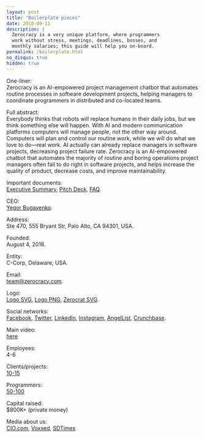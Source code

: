 ```yaml
---
layout: post
title: "Boilerplate pieces"
date: 2018-09-11
description: |
  Zerocracy is a very unique platform, where programmers
  work without stress, meetings, deadlines, bosses, and
  monthly salaries; this guide will help you on-board.
permalink: /boilerplate.html
no_disqus: true
hidden: true
---
```


One-liner:<br/>
Zerocracy is an AI-empowered project management chatbot that
automates routine processes in software development projects,
helping managers to coordinate programmers in distributed and co-located teams.

Full abstract:<br/>
Everybody thinks that robots will replace
humans in their daily jobs, but we think
something else will happen.
With AI and modern communication
platforms computers will manage people,
not the other way around.
Computers will plan and control our routine
work, while we will do what we love to
do—real work.
AI actually can already replace managers in software projects, decreasing project failure rate.
Zerocracy is an AI-empowered chatbot that automates the majority
of routine and boring operations project managers often fail to
do right in software projects, and helps increase
the quality of product, decrease costs, and improve maintainability.

Important documents:<br/>
[Executive Summary](http://papers.zold.io/executive-summary.pdf),
[Pitch Deck](http://papers.zold.io/zerocracy-deck.pdf),
[FAQ](http://www.zerocracy.com/faq.html).

CEO:<br/>
[Yegor Bugayenko](http://www.yegor256.com).

Address:<br/>
Ste 470, 555 Bryant Str, Palo Alto, CA 94301, USA.

Founded:<br/>
August 4, 2016.

Entity:<br/>
C-Corp, Delaware, USA.

Email:<br/>
[team@zerocracy.com](mailto:team@zerocracy.com).

Logo:<br/>
[Logo SVG](http://www.0crat.com/svg/logo.svg),
[Logo PNG](http://www.zerocracy.com/logo-1024.png),
[Zerocrat SVG](https://www.0crat.com/svg/zerocrat.svg).

Social networks:<br/>
[Facebook](https://www.facebook.com/zerocracy/),
[Twitter](https://twitter.com/0crat),
[LinkedIn](https://www.linkedin.com/company/zerocracy/),
[Instagram](https://www.instagram.com/zerocracy/),
[AngelList](https://angel.co/zerocracy),
[Crunchbase](https://www.crunchbase.com/organization/zerocracy).

Main video:<br/>
[here](https://www.youtube.com/watch?v=GozQCUH2D0I)

Employees:<br/>
4-6

Clients/projects:<br/>
[10-15](https://www.0crat.com/board)

Programmers:<br/>
[50-100](https://www.0crat.com/team)

Capital raised:<br/>
$800K+ (private money)

Media about us:<br/>
[CIO.com](https://www.cio.com/article/3326560/artificial-intelligence/workplace-ai-emerging-technologies-ethical-questions.html),
[Voxxed](https://www.voxxed.com/blog/2016/02/xdsd-new-development-methodology-generation-freelance/),
[SDTimes](http://sdtimes.com/xdsd-looks-to-manage-freelance-programmers/)
